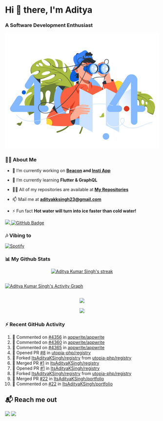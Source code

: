 <h1 align="left"> Hi 👋 there, I'm Aditya</h1>
<!-- <p align="center">
    
[![Typing SVG](https://readme-typing-svg.herokuapp.com?color=%2336BCF7&size=40&center=true&lines=Hi+There!;I'm+Aditya)](https://git.io/typing-svg)
    
</p> -->
<h3 align="left">A Software Development Enthusiast</h3>
<img src="./aditya-home.jpg" />

### 🙋‍♂️ About Me

- 🔭 I’m currently working on **[Beacon](https://github.com/CCExtractor/beacon) and [Insti App](https://github.com/IIT-BHU-InstiApp/IIT-BHU-app)**

- 🌱 I’m currently learning **Flutter & GraphQL**

- 👨‍💻 All of my repositories are available at **[My Repositories](https://github.com/ItsAdityaKSingh?tab=repositories)**

- 📫 Mail me at **adityakksingh23@gmail.com**

- ⚡ Fun fact **Hot water will turn into ice faster than cold water!**


<p align="left">
<a href="https://github.com/ItsAdityaKSingh/github-profile-views-counter">
    <img src="https://komarev.com/ghpvc/?username=itsadityaksingh">
</a> <a href="https://github.com/itsadityaksingh?tab=followers"><img src="https://img.shields.io/github/followers/itsadityaksingh?label=Followers&style=social" alt="GitHub Badge"></a>
</p>
  
### 🎶 Vibing to
[![Spotify](https://spotify-live.vercel.app/api/spotify)](https://open.spotify.com/artist/6VuMaDnrHyPL1p4EHjYLi7?si=3cl_3ZkyRLWj-AUGzT867g)

### 📊 My Github Stats
<!-- [![𝚝𝚛𝚘𝚙𝚑𝚢](https://github-profile-trophy.vercel.app/?username=ItsAdityaKSingh&column=8&margin-w=15&margin-h=15&no-bg=true&no-frame=true&theme=juicyfresh)](https://github.com/ItsAdityaKSingh)

<p align="center">
  <a>
    <img height="150" width="150" src="https://github.com/JayantGoel001/JayantGoel001/blob/master/PNG/left.png">
    <img align="center" src="https://github-readme-streak-stats.herokuapp.com/?user=ItsAdityaKSingh&theme=dark&hide_border=true"/>
    <img height="150" width="150" src="https://github.com/JayantGoel001/JayantGoel001/blob/master/PNG/right.png">
  </a>
</p> -->

<p align="center">
    <a href="https://github.com/SubhamRaoniar28/github-readme-streak-stats">
        <img title="🔥 Get streak stats for your profile at git.io/streak-stats" alt="Aditya Kumar Singh's streak" src="https://github-readme-streak-stats.herokuapp.com/?user=ItsAdityaKSingh&theme=highcontrast&hide_border=true&background=0D1117"/>
    </a>
</p>



<br/>
<a href="https://github.com/kailash360/github-readme-activity-graph"><img alt="Aditya Kumar Singh's Activity Graph" src="https://activity-graph.herokuapp.com/graph?username=itsadityaksingh&bg_color=0D1117&color=FF8539&line=FF8539&point=FFFFFF&hide_border=true" /></a>
<br/>
<br/>
<p align="center"><img src="https://github-readme-stats.vercel.app/api/top-langs/?username=itsadityaksingh&layout=compact"/></p>
<p align="center"><img src="https://github-readme-stats.vercel.app/api?username=ItsAdityaKSingh&show_icons=true&theme=swift" /></p>

### ⚡ Recent GitHub Activity
<!--RECENT_ACTIVITY:start-->
1. 💬 Commented on [#4356](https://github.com/appwrite/appwrite/issues/4356#issuecomment-1276600891) in [appwrite/appwrite](https://github.com/appwrite/appwrite)
2. 💬 Commented on [#4360](https://github.com/appwrite/appwrite/issues/4360#issuecomment-1276599160) in [appwrite/appwrite](https://github.com/appwrite/appwrite)
3. 💬 Commented on [#4365](https://github.com/appwrite/appwrite/issues/4365#issuecomment-1276598390) in [appwrite/appwrite](https://github.com/appwrite/appwrite)
4. 💪 Opened PR [#8](https://github.com/utopia-php/registry/pull/8) in [utopia-php/registry](https://github.com/utopia-php/registry)
5. 🔱 Forked [ItsAdityaKSingh/registry](https://github.com/ItsAdityaKSingh/registry) from [utopia-php/registry](https://github.com/utopia-php/registry)
6. 🎉 Merged PR [#1](https://github.com/ItsAdityaKSingh/registry/pull/1) in [ItsAdityaKSingh/registry](https://github.com/ItsAdityaKSingh/registry)
7. 💪 Opened PR [#1](https://github.com/ItsAdityaKSingh/registry/pull/1) in [ItsAdityaKSingh/registry](https://github.com/ItsAdityaKSingh/registry)
8. 🔱 Forked [ItsAdityaKSingh/registry](https://github.com/ItsAdityaKSingh/registry) from [utopia-php/registry](https://github.com/utopia-php/registry)
9. 🎉 Merged PR [#22](https://github.com/ItsAdityaKSingh/portfolio/pull/22) in [ItsAdityaKSingh/portfolio](https://github.com/ItsAdityaKSingh/portfolio)
10. 💬 Commented on [#22](https://github.com/ItsAdityaKSingh/portfolio/pull/22#discussion_r986918751) in [ItsAdityaKSingh/portfolio](https://github.com/ItsAdityaKSingh/portfolio)
<!--RECENT_ACTIVITY:end-->



## 📬 Reach me out
<p align="left">
<a href = "https://www.linkedin.com/in/itsadityaksingh/"><img src="https://img.icons8.com/fluent/48/000000/linkedin.png"/></a>
<a href = "https://www.instagram.com/itsadityaksingh/"><img src="https://img.icons8.com/fluent/48/000000/instagram-new.png"/></a>
</p>
